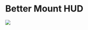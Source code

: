 # Better Mount HUD

[![](http://cf.way2muchnoise.eu/short_475358_downloads.svg?badge_style=for_the_badge)](https://www.curseforge.com/minecraft/mc-mods/better-mount-hud)
